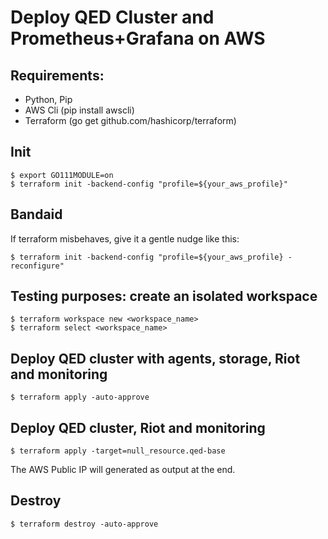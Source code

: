 
# Deploy QED Cluster and Prometheus+Grafana on AWS

## Requirements:
* Python, Pip
* AWS Cli (pip install awscli)
* Terraform (go get github.com/hashicorp/terraform)

## Init 
```
$ export GO111MODULE=on
$ terraform init -backend-config "profile=${your_aws_profile}"
```

## Bandaid
If terraform misbehaves, give it a gentle nudge like this:
```
$ terraform init -backend-config "profile=${your_aws_profile} -reconfigure"
```

## Testing purposes: create an isolated workspace
```
$ terraform workspace new <workspace_name>
$ terraform select <workspace_name>
```

## Deploy QED cluster with agents, storage, Riot and monitoring
```
$ terraform apply -auto-approve 
```
## Deploy QED cluster, Riot and monitoring
```
$ terraform apply -target=null_resource.qed-base
```
The AWS Public IP will generated as output at the end.

## Destroy
```
$ terraform destroy -auto-approve 
```
